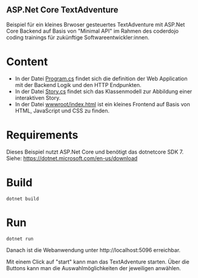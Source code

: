 ASP.Net Core TextAdventure
----

Beispiel für ein kleines Brwoser gesteuertes TextAdventure mit ASP.Net Core Backend 
auf Basis von "Minimal API" im Rahmen des coderdojo coding trainings für zukünftige Softwareentwickler:innen.

# Content
- In der Datei [Program.cs](./Program.cs) findet sich die definition der Web Application mit der Backend Logik und den HTTP Endpunkten.    
- In der Datei [Story.cs](./Story.cs) findet sich das Klassenmodell zur Abbildung einer interaktiven Story.  
- In der Datei [wwwroot/index.html](./wwwroot/index.html) ist ein kleines Frontend auf Basis von HTML, JavaScript und CSS zu finden.  

# Requirements

Dieses Beispiel nutzt ASP.Net Core und benötigt das dotnetcore SDK 7.
Siehe: https://dotnet.microsoft.com/en-us/download

# Build

```
dotnet build
```

# Run
```
dotnet run
```

Danach ist die Webanwendung unter http://localhost:5096 erreichbar.

Mit einem Click auf "start" kann man das TextAdventure starten.
Über die Buttons kann man die Auswahlmöglichkeiten der jeweiligen
anwählen.